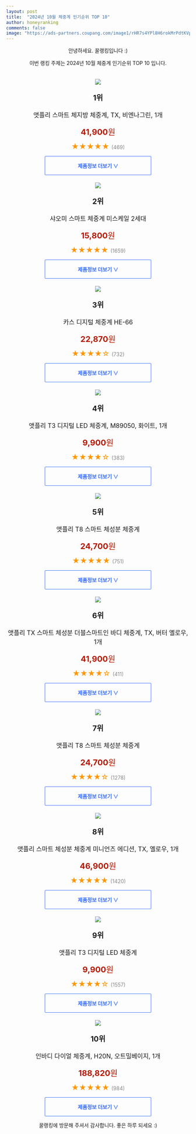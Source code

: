 ```yaml
---
layout: post
title:  "2024년 10월 체중계 인기순위 TOP 10"
author: honeyranking
comments: false
image: "https://ads-partners.coupang.com/image1/rHR7s4YPl8H6rokMrPdtKVp0UpICT5N8VoEq3AYzz5sfAzMo-mKdbx6N4_KMs_n6RlyVo6dkrqvObleXjfNewaC48qGM6wz3vC5QsYvt0_F3mBOIatScQ5GZVwZXvYztSP-Lo8ctWJrV_pS_q4eyVZff5sz04a9kTkbvoMHdFF2ctx3_SK4MYpVRa8sQES-Fwua_f25YY4HWItDI2yhy3CsJER9X4Vg0tsZxkCxvpgkubLafZVcs5jLjN90kvBmMy6oTDhUMJuXgX2Y7wXJDJJNRaVJMjYe5qskmEL5m"
---
```

<p style="text-align: center;">안녕하세요. 꿀랭킹입니다 :)</p>
<p style="text-align: center;">이번 랭킹 주제는 2024년 10월 체중계 인기순위 TOP 10 입니다.</p><center><img src="https://ads-partners.coupang.com/image1/rHR7s4YPl8H6rokMrPdtKVp0UpICT5N8VoEq3AYzz5sfAzMo-mKdbx6N4_KMs_n6RlyVo6dkrqvObleXjfNewaC48qGM6wz3vC5QsYvt0_F3mBOIatScQ5GZVwZXvYztSP-Lo8ctWJrV_pS_q4eyVZff5sz04a9kTkbvoMHdFF2ctx3_SK4MYpVRa8sQES-Fwua_f25YY4HWItDI2yhy3CsJER9X4Vg0tsZxkCxvpgkubLafZVcs5jLjN90kvBmMy6oTDhUMJuXgX2Y7wXJDJJNRaVJMjYe5qskmEL5m" style="margin-top:20px" /></center><p style="text-align: center; font-size: 20px"><b>1위</b></p><p style="text-align: center; font-size: 17px">앳플리 스마트 체지방 체중계, TX, 비엔나그린, 1개</p><p style="text-align: center;"><span style="color: #b61800; font-size: 22px;"><b>41,900</b>원</span></p><p style="text-align: center;"><span style="color: #ff9600; font-size: 20px;">★★★★★ </span><span style="color: #878787;">(469)</span></p><center><a href="https://link.coupang.com/re/AFFSDP?lptag=AF3899140&subid=honeyrank&pageKey=6346844903&itemId=15921021463&vendorItemId=83128335850&traceid=V0-153-8fd0fbf0849862da&clickBeacon=4955bad0-8785-11ef-9229-c89375d3e903%7E3&requestid=20241011130000227219730847&token=31850C%7CMIXED"><div style="font-size: 14px; display: inline-block; padding: 15px 90px; color: #346aff; border-radius: 2px; border: 1px solid #346aff; cursor: pointer;"><b>제품정보 더보기 &or;</b></div></a></center><center><img src="https://ads-partners.coupang.com/image1/iBL0heYcWZmH_BBqiNLZ0v-VsJbod-grHt5iTLMr6aTm3x0v3K-v9glD1M0mQFEjWCXR-HfOpptTcsUuNAhUWoMwxqMqA7iEUQzectu3UkY6gMK2kq90_Q6tomHgp_SOHZN1MSw-M70qUUnYRUroqXGF7RamCE9UHLokZFPpz5GgwIFzlg7O3sEtkkuIiJCG6HusKWULteNHmp0mVJDLhslcI0MhKOEaqHZx4KVQPevdOxIvKnKXsD2RukhpFhT13SBkTv9Ap2-pTxXEAkDK_Tgf1PCqUaD0NQ==" style="margin-top:20px" /></center><p style="text-align: center; font-size: 20px"><b>2위</b></p><p style="text-align: center; font-size: 17px">샤오미 스마트 체중계 미스케일 2세대</p><p style="text-align: center;"><span style="color: #b61800; font-size: 22px;"><b>15,800</b>원</span></p><p style="text-align: center;"><span style="color: #ff9600; font-size: 20px;">★★★★★ </span><span style="color: #878787;">(1659)</span></p><center><a href="https://link.coupang.com/re/AFFSDP?lptag=AF3899140&subid=honeyrank&pageKey=263146304&itemId=824479320&vendorItemId=5096376958&traceid=V0-153-211545c5b7c76804&requestid=20241011130000227219730847&token=31850C%7CMIXED"><div style="font-size: 14px; display: inline-block; padding: 15px 90px; color: #346aff; border-radius: 2px; border: 1px solid #346aff; cursor: pointer;"><b>제품정보 더보기 &or;</b></div></a></center><center><img src="https://ads-partners.coupang.com/image1/nswAvDrHQZ9x2w3RnkK8snLcYl0NaJnxT9_-32Ti4iMmMfWYb06oCLlz3Sh4sV5q67e4Clo-H4mUeeLbteF7FCsrgs5JcYP8JezLM3XH49uaBSvnGYp4gMoZKEfVaV2sZIEtiRbY9nHbNCZTQ7Yq5NxZ5G1I6RikSCvr6CsV0tqY_3mvC2wW9jXP3aZmS8odPLa7AuOWKZQKmQrBi9uc-YGUxLNteTY3hfG0aQSmPRHQPwxkvHAPvh5GD96XAQJ3ItjbHDehG1PM3D38b4xXX4va0yo_C2T-4A==" style="margin-top:20px" /></center><p style="text-align: center; font-size: 20px"><b>3위</b></p><p style="text-align: center; font-size: 17px">카스 디지털 체중계 HE-66</p><p style="text-align: center;"><span style="color: #b61800; font-size: 22px;"><b>22,870</b>원</span></p><p style="text-align: center;"><span style="color: #ff9600; font-size: 20px;">★★★★☆ </span><span style="color: #878787;">(732)</span></p><center><a href="https://link.coupang.com/re/AFFSDP?lptag=AF3899140&subid=honeyrank&pageKey=554803&itemId=1944650&vendorItemId=3007651014&traceid=V0-153-189811c5899d07dc&requestid=20241011130000227219730847&token=31850C%7CMIXED"><div style="font-size: 14px; display: inline-block; padding: 15px 90px; color: #346aff; border-radius: 2px; border: 1px solid #346aff; cursor: pointer;"><b>제품정보 더보기 &or;</b></div></a></center><center><img src="https://ads-partners.coupang.com/image1/QG2f9enZ1HBDpxOKQPY7-UyiPgY1hDKzUfri1ylt0ppf2A2_CbRDu1SJMfVW4XbxOIK2GqUWyUUwXGgrT6EOpcF6QEaHSHy-HJZpBG0vjtLAIiENMI5zAkubqPwbgXmE5cYbDj9ZEjpb7LghzNqELTlPn7YepkwC5sg0q9WD_UATZVqr_DUUfuOKQ1rUIy5m8z6-EkhSk25DfBFAEftfbw4ybDu-XQ-6wqRVqFueKRjA9dftYW9_Eju7G8cl7VRFAgc6Px8IqoruWqJBomoBMi3luaiU-BMblUL9jB80Mg==" style="margin-top:20px" /></center><p style="text-align: center; font-size: 20px"><b>4위</b></p><p style="text-align: center; font-size: 17px">앳플리 T3 디지털 LED 체중계, M89050, 화이트, 1개</p><p style="text-align: center;"><span style="color: #b61800; font-size: 22px;"><b>9,900</b>원</span></p><p style="text-align: center;"><span style="color: #ff9600; font-size: 20px;">★★★★☆ </span><span style="color: #878787;">(383)</span></p><center><a href="https://link.coupang.com/re/AFFSDP?lptag=AF3899140&subid=honeyrank&pageKey=6417202386&itemId=13788880930&vendorItemId=81039306234&traceid=V0-153-6b4b0425db2ef1f6&clickBeacon=4955bad0-8785-11ef-b11e-89c9d6ceae70%7E3&requestid=20241011130000227219730847&token=31850C%7CMIXED"><div style="font-size: 14px; display: inline-block; padding: 15px 90px; color: #346aff; border-radius: 2px; border: 1px solid #346aff; cursor: pointer;"><b>제품정보 더보기 &or;</b></div></a></center><center><img src="https://ads-partners.coupang.com/image1/zrM5VFJ80Blvv85Jzm2jDZzEpcxEmuWEg17_d5sPur5pys55IPywygCA7T82IG1qFYoIaI4PiATMpp5WaKqTDFi0FuKdabG0BCA10CW5lFz1e1wvXaJaCUc_SgxnQ84aDS8f1o9d6_8Jfnfiq2waxxi8rpbp13u6QLs7YrOLvB403q6nN_EU8Fhw8HeHPhjabrzV23C4pWSUE2abST7mDrVyuln6VUJoIpMfezlZ8mTebTyhI5snovsbp1s0CuP9vesLoviF934HvELZQ3-G4yFb4q-fPdOrZlI=" style="margin-top:20px" /></center><p style="text-align: center; font-size: 20px"><b>5위</b></p><p style="text-align: center; font-size: 17px">앳플리 T8 스마트 체성분 체중계</p><p style="text-align: center;"><span style="color: #b61800; font-size: 22px;"><b>24,700</b>원</span></p><p style="text-align: center;"><span style="color: #ff9600; font-size: 20px;">★★★★★ </span><span style="color: #878787;">(751)</span></p><center><a href="https://link.coupang.com/re/AFFSDP?lptag=AF3899140&subid=honeyrank&pageKey=245670231&itemId=12535933505&vendorItemId=79804357962&traceid=V0-153-a23dbed2e5f9fa5a&requestid=20241011130000227219730847&token=31850C%7CMIXED"><div style="font-size: 14px; display: inline-block; padding: 15px 90px; color: #346aff; border-radius: 2px; border: 1px solid #346aff; cursor: pointer;"><b>제품정보 더보기 &or;</b></div></a></center><center><img src="https://ads-partners.coupang.com/image1/0z-N-Cl5o9V_wyul07oAMfY3KDrXN4EAckVUejMmXD05OuTJPiomueKrdTN-FXqCg3Dcg3fHwQYoS6y0SX9hPaRhMj29VEpIQ50nyHfoARolw6TO1lBN9sv3NUjPtR_BG59ijjoBWAhGBg9bHvkirY9Y-w2Aq1Qp0bB1yuxN3rgAsQK9UUGY6IL0JaIYDH0ybPe1xYxv-frp5B6DNKeGpTsyGsxw88rQMgo-Lib3l032ab9CY1TBQcDxTPMlXGOhzZml0Jio6khlLHZAyUgclC3NUe8-wenx6e0s1J_SQPE=" style="margin-top:20px" /></center><p style="text-align: center; font-size: 20px"><b>6위</b></p><p style="text-align: center; font-size: 17px">앳플리 TX 스마트 체성분 더블스마트인 바디 체중계, TX, 버터 옐로우, 1개</p><p style="text-align: center;"><span style="color: #b61800; font-size: 22px;"><b>41,900</b>원</span></p><p style="text-align: center;"><span style="color: #ff9600; font-size: 20px;">★★★★☆ </span><span style="color: #878787;">(411)</span></p><center><a href="https://link.coupang.com/re/AFFSDP?lptag=AF3899140&subid=honeyrank&pageKey=6346844903&itemId=14788384475&vendorItemId=82028388761&traceid=V0-153-8fd0fbf0849862da&clickBeacon=4955bad0-8785-11ef-88a0-efd46a9717b1%7E3&requestid=20241011130000227219730847&token=31850C%7CMIXED"><div style="font-size: 14px; display: inline-block; padding: 15px 90px; color: #346aff; border-radius: 2px; border: 1px solid #346aff; cursor: pointer;"><b>제품정보 더보기 &or;</b></div></a></center><center><img src="https://ads-partners.coupang.com/image1/S13lC9Wh7w9KhpkZSwxip0TQ-rEViXoU5ro_XKEmj5w3xXx08iU7EK6Mx2TYImmln4b0rTb4cEord1wkaykVLU41kfo8TtJyT_Jg-B6guAq3jjQYmyG0SlYSFTCTEio3-7paUAnmMH2HtqB1DlUdcO7jPeAkeU7nPro-YdIlSC8DKjAZgJwylSjeBpjo6vEj3IjaL2yToDrVnOCX7E0V-RGVD4rXwAmunHZsF8ZVKozF7Ke2izUemWv3PdiUoQcm-vRwUWSspOc0kzxjIW7KFIfL-Yjqm3uM67E=" style="margin-top:20px" /></center><p style="text-align: center; font-size: 20px"><b>7위</b></p><p style="text-align: center; font-size: 17px">앳플리 T8 스마트 체성분 체중계</p><p style="text-align: center;"><span style="color: #b61800; font-size: 22px;"><b>24,700</b>원</span></p><p style="text-align: center;"><span style="color: #ff9600; font-size: 20px;">★★★★☆ </span><span style="color: #878787;">(1278)</span></p><center><a href="https://link.coupang.com/re/AFFSDP?lptag=AF3899140&subid=honeyrank&pageKey=245670231&itemId=778731488&vendorItemId=4131848464&traceid=V0-153-a23dbed2e5f9fa5a&requestid=20241011130000227219730847&token=31850C%7CMIXED"><div style="font-size: 14px; display: inline-block; padding: 15px 90px; color: #346aff; border-radius: 2px; border: 1px solid #346aff; cursor: pointer;"><b>제품정보 더보기 &or;</b></div></a></center><center><img src="https://ads-partners.coupang.com/image1/3SaqBiYiYK1p8qUt3YU4AtOdZpotMEH1q3-2Kp_KkDVtULNWNkcEB7S7QE693QH6g1CKX_Q2XsCulsxLMTq2ePPL7kq-r24VQ8PJTksa4KFvXy6KAwoiWgxch9iyulZBXeTY-z1QnAktJ-lc3KHKDx8X_bgVAL6ERyt7zi4ZjqtE6DMrq4VXMeW0mnEx2fNutqXAJdI6ZxZxIpZublpS5BZWhHJNF-MF511BzukBCjG31cwK1zdjMJER6vW5ef3sgiGgEUN-EDymkS0b4cPsYF4dvwZ09afRBW1oCEuJuw==" style="margin-top:20px" /></center><p style="text-align: center; font-size: 20px"><b>8위</b></p><p style="text-align: center; font-size: 17px">앳플리 스마트 체성분 체중계 미니언즈 에디션, TX, 옐로우, 1개</p><p style="text-align: center;"><span style="color: #b61800; font-size: 22px;"><b>46,900</b>원</span></p><p style="text-align: center;"><span style="color: #ff9600; font-size: 20px;">★★★★★ </span><span style="color: #878787;">(1420)</span></p><center><a href="https://link.coupang.com/re/AFFSDP?lptag=AF3899140&subid=honeyrank&pageKey=8219925985&itemId=23623621599&vendorItemId=90649184820&traceid=V0-153-a961cba728b5166e&clickBeacon=4955bad0-8785-11ef-9561-8a46fbf5dce7%7E3&requestid=20241011130000227219730847&token=31850C%7CMIXED"><div style="font-size: 14px; display: inline-block; padding: 15px 90px; color: #346aff; border-radius: 2px; border: 1px solid #346aff; cursor: pointer;"><b>제품정보 더보기 &or;</b></div></a></center><center><img src="https://ads-partners.coupang.com/image1/R2RcYebe-Yt7hlEeR2Yc9tVWidRlelM6gmEWrcZBjAdMH2ogYIFIYDNKrV_AKThsla5iHqB4YAKvmB9ZdR2nC9QVa4mFGJ3CgDHo6X3uCNXnRJIg9aBp-YYTjZzB803TuSWCwY2WKSAGb81_lO7F9i-iS8o3nq07agmybAnyN0HfmIz2YejWEQMo_hHa_JRHIgXF0YYXa6CgZdR4BwQR79lW99MysdLSHbVTM7SQaF9wI_KjsQue9rGdZBo_llsWrDsCbhajFDaBqy5TeUHuL_XU" style="margin-top:20px" /></center><p style="text-align: center; font-size: 20px"><b>9위</b></p><p style="text-align: center; font-size: 17px">앳플리 T3 디지털 LED 체중계</p><p style="text-align: center;"><span style="color: #b61800; font-size: 22px;"><b>9,900</b>원</span></p><p style="text-align: center;"><span style="color: #ff9600; font-size: 20px;">★★★★☆ </span><span style="color: #878787;">(1557)</span></p><center><a href="https://link.coupang.com/re/AFFSDP?lptag=AF3899140&subid=honeyrank&pageKey=6417202386&itemId=13788880933&vendorItemId=81039306246&traceid=V0-153-6b4b0425db2ef1f6&requestid=20241011130000227219730847&token=31850C%7CMIXED"><div style="font-size: 14px; display: inline-block; padding: 15px 90px; color: #346aff; border-radius: 2px; border: 1px solid #346aff; cursor: pointer;"><b>제품정보 더보기 &or;</b></div></a></center><center><img src="https://ads-partners.coupang.com/image1/sWbGaPkNsqfx5jz1sXhqDwNCcspIh8kulmeho_EG5wJ2wxX7qtH8AwsCCYCBtLHUCXx_fiKKIH-WSatGV2UK8tKW2OuFVsoDeiQ9gH_wtWyiXg6Dp-9oA8CG0Fiwh2JcM9JfGGNdEptuCo4wo1aAtBqAHc3QOmR36gMOccFW54C73HhkiCJ-tKUPVFG2uf0NUB9LofrcZlDMTo7ON9NyMLh4xGCNaJLkjUvbLv0syK9OeBN_-MncSZG3wIPGMWt4sPIHVEdJsJxjy_lFuclWQOrkbQ22yX6oE9_qkIVNag==" style="margin-top:20px" /></center><p style="text-align: center; font-size: 20px"><b>10위</b></p><p style="text-align: center; font-size: 17px">인바디 다이얼 체중계, H20N, 오트밀베이지, 1개</p><p style="text-align: center;"><span style="color: #b61800; font-size: 22px;"><b>188,820</b>원</span></p><p style="text-align: center;"><span style="color: #ff9600; font-size: 20px;">★★★★★ </span><span style="color: #878787;">(984)</span></p><center><a href="https://link.coupang.com/re/AFFSDP?lptag=AF3899140&subid=honeyrank&pageKey=7656123469&itemId=681935024&vendorItemId=4753383303&traceid=V0-153-7de27f931ca7f07a&clickBeacon=4955bad0-8785-11ef-9a98-e9261e79c822%7E3&requestid=20241011130000227219730847&token=31850C%7CMIXED"><div style="font-size: 14px; display: inline-block; padding: 15px 90px; color: #346aff; border-radius: 2px; border: 1px solid #346aff; cursor: pointer;"><b>제품정보 더보기 &or;</b></div></a></center><p style="text-align: center;">꿀랭킹에 방문해 주셔서 감사합니다. 좋은 하루 되세요 :)</p>